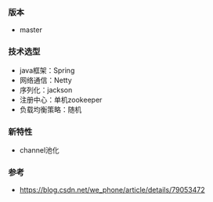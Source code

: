 ### 版本 
- master

### 技术选型
- java框架：Spring
- 网络通信：Netty
- 序列化：jackson
- 注册中心：单机zookeeper
- 负载均衡策略：随机

### 新特性
- channel池化

### 参考
- https://blog.csdn.net/we_phone/article/details/79053472